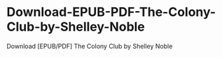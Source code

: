 # Download-EPUB-PDF-The-Colony-Club-by-Shelley-Noble
Download [EPUB/PDF] The Colony Club by Shelley Noble
